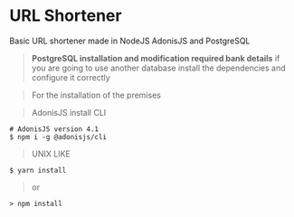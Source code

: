 # URL Shortener
Basic URL shortener made in NodeJS AdonisJS and PostgreSQL
>**PostgreSQL installation and modification required
> bank details**
> if you are going to use another database install the dependencies and configure it correctly

> For the installation of the premises

> AdonisJS install CLI
```
# AdonisJS version 4.1
$ npm i -g @adonisjs/cli
```

>UNIX LIKE
```
$ yarn install
```
>or
```
> npm install
```

